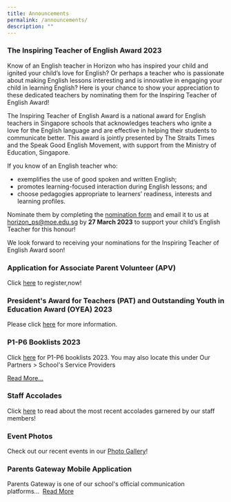 ```yaml
---
title: Announcements
permalink: /announcements/
description: ""
---
```

### The Inspiring Teacher of English Award 2023
Know of an English teacher in Horizon who has inspired your child and ignited your child’s love for English? Or perhaps a teacher who is passionate about making English lessons interesting and is innovative in engaging your child in learning English? Here is your chance to show your appreciation to these dedicated teachers by nominating them for the Inspiring Teacher of English Award!

The Inspiring Teacher of English Award is a national award for English teachers in Singapore schools that acknowledges teachers who ignite a love for the English language and are effective in helping their students to communicate better. This award is jointly presented by The Straits Times and the Speak Good English Movement, with support from the Ministry of Education, Singapore.

If you know of an English teacher who:
*  exemplifies the use of good spoken and written English;
*  promotes learning-focused interaction during English lessons; and
*  choose pedagogies appropriate to learners’ readiness, interests and learning profiles.

Nominate them by completing the [nomination form](http://goodenglish.org.sg/inspiring-teacher-of-english-award/nomination-information) and email it to us at horizon_ps@moe.edu.sg by **27 March 2023** to support your child’s English Teacher for this honour!

We look forward to receiving your nominations for the Inspiring Teacher of English Award soon!

### Application for Associate Parent Volunteer (APV)

Click [here](https://form.gov.sg/61e6499a860fdd0014a8ee99) to register,now!

### President's Award for Teachers (PAT) and Outstanding Youth in Education Award (OYEA) 2023

Please click [here](https://horizonpri-moe-edu-sg-admin.cwp.sg/announcement/president-s-award-for-teachers-pat-and-outstanding-youth-in-education-award-oyea-2023) for more information.

### P1-P6 Booklists 2023

Click [here](https://horizonpri-moe-edu-sg-admin.cwp.sg/our-partners/schools-service-providers) for P1-P6 booklists 2023. You may also locate this under Our Partners > School's Service Providers

[Read More...](https://horizonpri.moe.edu.sg/others/71)

### Staff Accolades

Click [here](https://horizonpri.moe.edu.sg/our-pride/accolades/staff) to read about the most recent accolades garnered by our staff members!

### Event Photos

Check out our recent events in our [Photo Gallery](https://horizonpri.moe.edu.sg/our-pride/photo-gallery/events-photos-2021)!

### Parents Gateway Mobile Application

Parents Gateway is one of our school's official communication platforms...  [Read More](https://horizonpri.moe.edu.sg/announcement/parents-gateway-mobile-application)
